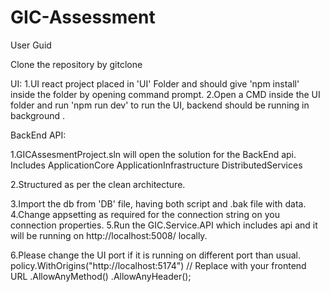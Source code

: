 # GIC-Assessment
User Guid

Clone the repository by gitclone

UI:
  1.UI react project placed in 'UI' Folder and should give 'npm install' inside the folder by opening command prompt.
  2.Open a CMD inside the UI folder and run 'npm run dev' to run the UI, backend should be running in background .

BackEnd API:

  1.GICAssesmentProject.sln will open the solution for the BackEnd api.
        Includes 
          ApplicationCore
          ApplicationInfrastructure
          DistributedServices
    
  2.Structured as per the clean architecture.

  3.Import the db from 'DB' file, having both script and .bak file with data.
  4.Change appsetting as required for the connection string on you connection properties.
  5.Run the GIC.Service.API which includes api and it will be running on http://localhost:5008/ locally.
  
  6.Please change the UI port if it is running on different port than usual.
            policy.WithOrigins("http://localhost:5174") // Replace with your frontend URL
              .AllowAnyMethod()
              .AllowAnyHeader();


  
